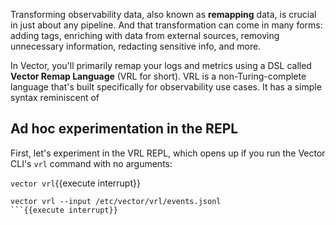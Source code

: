 Transforming observability data, also known as **remapping** data, is crucial in just about any
pipeline. And that transformation can come in many forms: adding tags, enriching with data from
external sources, removing unnecessary information, redacting sensitive info, and more.

In Vector, you'll primarily remap your logs and metrics using a DSL called **Vector Remap Language**
(VRL for short). VRL is a non-Turing-complete language that's built specifically for observability
use cases. It has a simple syntax reminiscent of 

## Ad hoc experimentation in the REPL

First, let's experiment in the VRL REPL, which opens up if you run the Vector CLI's `vrl` command
with no arguments:

`vector vrl`{{execute interrupt}}

```
vector vrl --input /etc/vector/vrl/events.jsonl
```{{execute interrupt}}
